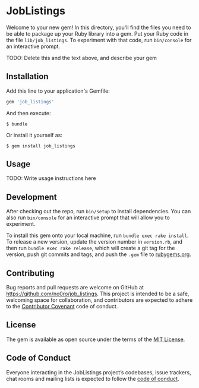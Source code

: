 # JobListings

Welcome to your new gem! In this directory, you'll find the files you need to be able to package up your Ruby library into a gem. Put your Ruby code in the file `lib/job_listings`. To experiment with that code, run `bin/console` for an interactive prompt.

TODO: Delete this and the text above, and describe your gem

## Installation

Add this line to your application's Gemfile:

```ruby
gem 'job_listings'
```

And then execute:

    $ bundle

Or install it yourself as:

    $ gem install job_listings

## Usage

TODO: Write usage instructions here

## Development

After checking out the repo, run `bin/setup` to install dependencies. You can also run `bin/console` for an interactive prompt that will allow you to experiment.

To install this gem onto your local machine, run `bundle exec rake install`. To release a new version, update the version number in `version.rb`, and then run `bundle exec rake release`, which will create a git tag for the version, push git commits and tags, and push the `.gem` file to [rubygems.org](https://rubygems.org).

## Contributing

Bug reports and pull requests are welcome on GitHub at https://github.com/no0ro/job_listings. This project is intended to be a safe, welcoming space for collaboration, and contributors are expected to adhere to the [Contributor Covenant](http://contributor-covenant.org) code of conduct.

## License

The gem is available as open source under the terms of the [MIT License](https://opensource.org/licenses/MIT).

## Code of Conduct

Everyone interacting in the JobListings project’s codebases, issue trackers, chat rooms and mailing lists is expected to follow the [code of conduct](https://github.com/no0ro/job_listings/blob/master/CODE_OF_CONDUCT.md).
